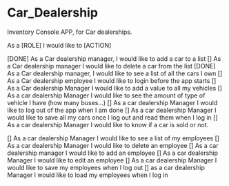 # Car_Dealership
Inventory Console APP, for Car dealerships.



As a [ROLE] I would like to [ACTION]

[DONE]	As a Car dealership manager, I would like to add a car to a list
[]	As a Car dealership manager I would like to delete a car from the list
[DONE]	As a Car dealership manager, I would like to see a list of all the cars I own
[]	As a Car dealership employee I would like to login before the app starts
[]	As a Car dealership Manager I would like to add a value to all my vehicles
[]	As a car dealership Manager I would like to see the amount of type of vehicle I have (how many buses...)
[]	As a car dealership Manager I would like to log out of the app when I am done
[]	As a car dealership Manager I would like to save all my cars once I log out and read them when I log in
[]	As a car dealership Manager I would like to know if a car is sold or not.


[]	As a car dealership Manager I would like to see a list of my employees 
[]	As a car dealership Manager I would like to delete an employee
[]	As a car dealership manager I would like to add an employee
[]	As a car dealership Manager I would like to edit an employee
[]	As a car dealership Manager I would like to save my employees when I log out
[]	as a car dealership Manager I would like to load my employees when I log in